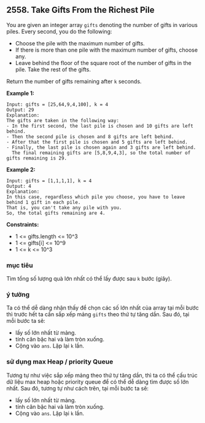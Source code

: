 ## 2558. Take Gifts From the Richest Pile

You are given an integer array `gifts` denoting the number of gifts in various piles. Every second, you do the following:

 - Choose the pile with the maximum number of gifts.
 - If there is more than one pile with the maximum number of gifts, choose any.
 - Leave behind the floor of the square root of the number of gifts in the pile. Take the rest of the gifts.

Return the number of gifts remaining after `k` seconds.

**Example 1:**
```
Input: gifts = [25,64,9,4,100], k = 4
Output: 29
Explanation:
The gifts are taken in the following way:
- In the first second, the last pile is chosen and 10 gifts are left behind.
- Then the second pile is chosen and 8 gifts are left behind.
- After that the first pile is chosen and 5 gifts are left behind.
- Finally, the last pile is chosen again and 3 gifts are left behind.
  The final remaining gifts are [5,8,9,4,3], so the total number of gifts remaining is 29.
```

**Example 2:**
```
Input: gifts = [1,1,1,1], k = 4
Output: 4
Explanation:
In this case, regardless which pile you choose, you have to leave behind 1 gift in each pile.
That is, you can't take any pile with you.
So, the total gifts remaining are 4.
```

**Constraints:**

 - 1 <= gifts.length <= 10^3
 - 1 <= gifts[i] <= 10^9
 - 1 <= k <= 10^3

### mục tiêu
Tìm tổng số lượng quà lớn nhất có thể lấy được sau `k` bước (giây).

### ý tưởng
Ta có thể dễ dàng nhận thấy để chọn các số lớn nhất của array tại mỗi bước thì trước hết ta cần sắp xếp mảng `gifts` theo thứ tự tăng dần.
Sau đó, tại mỗi bước ta sẽ:
 - lấy số lớn nhất từ mảng.
 - tính căn bậc hai và làm tròn xuống.
 - Cộng vào `ans`.
Lặp lại `k` lần.

### sử dụng max Heap / priority Queue 

Tương tự như việc sắp xếp mảng theo thứ tự tăng dần, thì ta có thể cấu trúc dữ liệu max heap hoặc priority queue để có thể dễ dàng tìm được số lớn nhất.
Sau đó, tương tự như cách trên, tại mỗi bước ta sẽ:
- lấy số lớn nhất từ mảng.
- tính căn bậc hai và làm tròn xuống.
- Cộng vào `ans`.
Lặp lại `k` lần.
